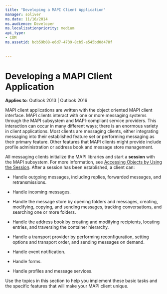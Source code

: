 ```yaml
---
title: "Developing a MAPI Client Application"
manager: soliver
ms.date: 11/16/2014
ms.audience: Developer
ms.localizationpriority: medium
api_type:
- COM
ms.assetid: bcb59b08-e6d7-4739-8cb5-e545bd0d478f
 
 
---
```


# Developing a MAPI Client Application

  
  
**Applies to**: Outlook 2013 | Outlook 2016 
  
MAPI client applications are written with the object oriented MAPI client interface. MAPI clients interact with one or more messaging systems through the MAPI subsystem and MAPI-compliant service providers. This interaction can occur in many different ways; there is an enormous variety in client applications. Most clients are messaging clients, either integrating messaging into their established feature set or performing messaging as their primary feature. Other features that MAPI clients might provide include profile administration or address book and message store management.
  
All messaging clients initialize the MAPI libraries and start a **session** with the MAPI subsystem. For more information, see [Accessing Objects by Using the Session](accessing-objects-by-using-the-session.md). After a session has been established, a client can:
  
- Handle outgoing messages, including replies, forwarded messages, and retransmissions.
    
- Handle incoming messages.
    
- Handle the message store by opening folders and messages, creating, modifying, copying, and sending messages, tracking conversations, and searching one or more folders.
    
- Handle the address book by creating and modifying recipients, locating entries, and traversing the container hierarchy.
    
- Handle a transport provider by performing reconfiguration, setting options and transport order, and sending messages on demand.
    
- Handle event notification.
    
- Handle forms.
    
- Handle profiles and message services.
    
Use the topics in this section to help you implement these basic tasks and the specific features that will make your MAPI client unique.
  

